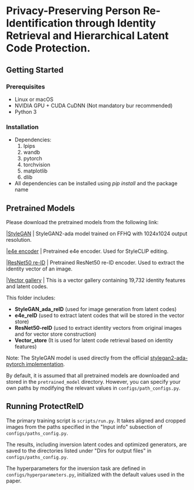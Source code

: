 # Privacy-Preserving Person Re-Identification through Identity Retrieval and Hierarchical Latent Code Protection.


## Getting Started
### Prerequisites
- Linux or macOS
- NVIDIA GPU + CUDA CuDNN (Not mandatory bur recommended)
- Python 3


### Installation
- Dependencies:
	1. lpips
	2. wandb
	3. pytorch
	4. torchvision
	5. matplotlib
	6. dlib
- All dependencies can be installed using *pip install* and the package name


## Pretrained Models
Please download the pretrained models from the following link:

|[StyleGAN](https://nvlabs-fi-cdn.nvidia.com/stylegan2-ada-pytorch/pretrained/ffhq.pkl) | StyleGAN2-ada model trained on FFHQ with 1024x1024 output resolution.

|[e4e encoder](https://drive.google.com/file/d/1ALC5CLA89Ouw40TwvxcwebhzWXM5YSCm/view?usp=sharing) | Pretrained e4e encoder. Used for StyleCLIP editing.

|[ResNet50 re-ID](https://drive.google.com/file/d/1dUUZ4rHDWohmsQXCRe2C_HbYkzz94iBV/view) | Pretrained ResNet50 re-ID encoder. Used to extract the identity vector of an image.

|[Vector gallery](https://drive.google.com/file/d/1hgzOdP9uLq2lMiVmMOTbnip7ALWSfMBc/view?usp=drive_link) | This is a vector gallery containing 19,732 identity features and latent codes.


This folder includes:
- **StyleGAN_ada_reID** (used for image generation from latent codes)  
- **e4e_reID** (used to extract latent codes that will be stored in the vector store)  
- **ResNet50-reID** (used to extract identity vectors from original images and for vector store construction)
- **Vector_store** (It is used for latent code retrieval based on identity features)

Note: The StyleGAN model is used directly from the official [stylegan2-ada-pytorch implementation](https://github.com/NVlabs/stylegan2-ada-pytorch).

By default, it is assumed that all pretrained models are downloaded and stored in the `pretrained_model` directory. 
However, you can specify your own paths by modifying the relevant values in `configs/path_configs.py`. 


## Running ProtectReID
The primary training script is `scripts/run.py`. It takes aligned and cropped images from the paths specified in the "Input info" subsection of `configs/paths_config.py`.

The results, including inversion latent codes and optimized generators, are saved to the directories listed under "Dirs for output files" in `configs/paths_config.py`.

The hyperparameters for the inversion task are defined in `configs/hyperparameters.py`, initialized with the default values used in the paper.

